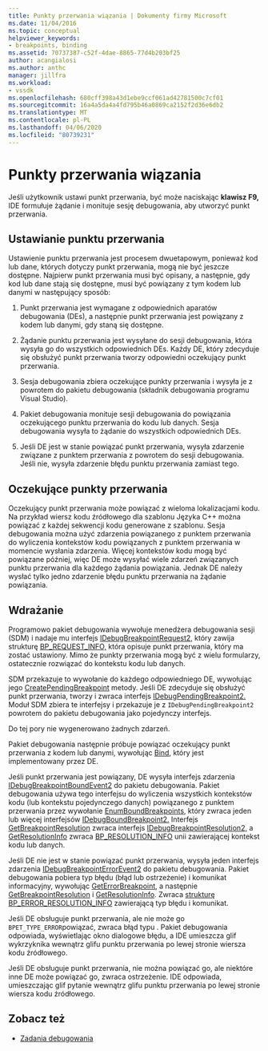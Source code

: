 ```yaml
---
title: Punkty przerwania wiązania | Dokumenty firmy Microsoft
ms.date: 11/04/2016
ms.topic: conceptual
helpviewer_keywords:
- breakpoints, binding
ms.assetid: 70737387-c52f-4dae-8865-77d4b203bf25
author: acangialosi
ms.author: anthc
manager: jillfra
ms.workload:
- vssdk
ms.openlocfilehash: 680cff398a43d1ebe9ccf061ad42781500c7cf01
ms.sourcegitcommit: 16a4a5da4a4fd795b46a0869ca2152f2d36e6db2
ms.translationtype: MT
ms.contentlocale: pl-PL
ms.lasthandoff: 04/06/2020
ms.locfileid: "80739231"
---
```

# <a name="bind-breakpoints"></a>Punkty przerwania wiązania
Jeśli użytkownik ustawi punkt przerwania, być może naciskając **klawisz F9,** IDE formułuje żądanie i monituje sesję debugowania, aby utworzyć punkt przerwania.

## <a name="set-a-breakpoint"></a>Ustawianie punktu przerwania
 Ustawienie punktu przerwania jest procesem dwuetapowym, ponieważ kod lub dane, których dotyczy punkt przerwania, mogą nie być jeszcze dostępne. Najpierw punkt przerwania musi być opisany, a następnie, gdy kod lub dane stają się dostępne, musi być powiązany z tym kodem lub danymi w następujący sposób:

1. Punkt przerwania jest wymagane z odpowiednich aparatów debugowania (DEs), a następnie punkt przerwania jest powiązany z kodem lub danymi, gdy staną się dostępne.

2. Żądanie punktu przerwania jest wysyłane do sesji debugowania, która wysyła go do wszystkich odpowiednich DEs. Każdy DE, który zdecyduje się obsłużyć punkt przerwania tworzy odpowiedni oczekujący punkt przerwania.

3. Sesja debugowania zbiera oczekujące punkty przerwania i wysyła je z powrotem do pakietu debugowania (składnik debugowania programu Visual Studio).

4. Pakiet debugowania monituje sesji debugowania do powiązania oczekującego punktu przerwania do kodu lub danych. Sesja debugowania wysyła to żądanie do wszystkich odpowiednich DEs.

5. Jeśli DE jest w stanie powiązać punkt przerwania, wysyła zdarzenie związane z punktem przerwania z powrotem do sesji debugowania. Jeśli nie, wysyła zdarzenie błędu punktu przerwania zamiast tego.

## <a name="pending-breakpoints"></a>Oczekujące punkty przerwania
 Oczekujący punkt przerwania może powiązać z wieloma lokalizacjami kodu. Na przykład wiersz kodu źródłowego dla szablonu Języka C++ można powiązać z każdej sekwencji kodu generowane z szablonu. Sesja debugowania można użyć zdarzenia powiązanego z punktem przerwania do wyliczenia kontekstów kodu powiązanych z punktem przerwania w momencie wysłania zdarzenia. Więcej kontekstów kodu mogą być powiązane później, więc DE może wysyłać wiele zdarzeń związanych punktu przerwania dla każdego żądania powiązania. Jednak DE należy wysłać tylko jedno zdarzenie błędu punktu przerwania na żądanie powiązania.

## <a name="implementation"></a>Wdrażanie
 Programowo pakiet debugowania wywołuje menedżera debugowania sesji (SDM) i nadaje mu interfejs [IDebugBreakpointRequest2,](../../extensibility/debugger/reference/idebugbreakpointrequest2.md) który zawija strukturę [BP_REQUEST_INFO,](../../extensibility/debugger/reference/bp-request-info.md) która opisuje punkt przerwania, który ma zostać ustawiony. Mimo że punkty przerwania mogą być z wielu formularzy, ostatecznie rozwiązać do kontekstu kodu lub danych.

 SDM przekazuje to wywołanie do każdego odpowiedniego DE, wywołując jego [CreatePendingBreakpoint](../../extensibility/debugger/reference/idebugengine2-creatependingbreakpoint.md) metody. Jeśli DE zdecyduje się obsłużyć punkt przerwania, tworzy i zwraca interfejs [IDebugPendingBreakpoint2.](../../extensibility/debugger/reference/idebugpendingbreakpoint2.md) Moduł SDM zbiera te interfejsy i przekazuje je z `IDebugPendingBreakpoint2` powrotem do pakietu debugowania jako pojedynczy interfejs.

 Do tej pory nie wygenerowano żadnych zdarzeń.

 Pakiet debugowania następnie próbuje powiązać oczekujący punkt przerwania z kodem lub danymi, wywołując [Bind](../../extensibility/debugger/reference/idebugpendingbreakpoint2-bind.md), który jest implementowany przez DE.

 Jeśli punkt przerwania jest powiązany, DE wysyła interfejs zdarzenia [IDebugBreakpointBoundEvent2](../../extensibility/debugger/reference/idebugbreakpointboundevent2.md) do pakietu debugowania. Pakiet debugowania używa tego interfejsu do wyliczenia wszystkich kontekstów kodu (lub kontekstu pojedynczego danych) powiązanego z punktem przerwania przez wywołanie [EnumBoundBreakpoints](../../extensibility/debugger/reference/idebugbreakpointboundevent2-enumboundbreakpoints.md), który zwraca jeden lub więcej interfejsów [IDebugBoundBreakpoint2.](../../extensibility/debugger/reference/idebugboundbreakpoint2.md) Interfejs [GetBreakpointResolution](../../extensibility/debugger/reference/idebugboundbreakpoint2-getbreakpointresolution.md) zwraca interfejs [IDebugBreakpointResolution2,](../../extensibility/debugger/reference/idebugbreakpointresolution2.md) a [GetResolutionInfo](../../extensibility/debugger/reference/idebugbreakpointresolution2-getresolutioninfo.md) zwraca [BP_RESOLUTION_INFO](../../extensibility/debugger/reference/bp-resolution-info.md) unii zawierającej kontekst kodu lub danych.

 Jeśli DE nie jest w stanie powiązać punkt przerwania, wysyła jeden interfejs zdarzenia [IDebugBreakpointErrorEvent2](../../extensibility/debugger/reference/idebugbreakpointerrorevent2.md) do pakietu debugowania. Pakiet debugowania pobiera typ błędu (błąd lub ostrzeżenie) i komunikat informacyjny, wywołując [GetErrorBreakpoint](../../extensibility/debugger/reference/idebugbreakpointerrorevent2-geterrorbreakpoint.md), a następnie [GetBreakpointResolution](../../extensibility/debugger/reference/idebugerrorbreakpoint2-getbreakpointresolution.md) i [GetResolutionInfo](../../extensibility/debugger/reference/idebugerrorbreakpointresolution2-getresolutioninfo.md). Zwraca [strukturę BP_ERROR_RESOLUTION_INFO](../../extensibility/debugger/reference/bp-error-resolution-info.md) zawierającą typ błędu i komunikat.

 Jeśli DE obsługuje punkt przerwania, ale nie może go `BPET_TYPE_ERROR`powiązać, zwraca błąd typu . Pakiet debugowania odpowiada, wyświetlając okno dialogowe błędu, a IDE umieszcza glif wykrzyknika wewnątrz glifu punktu przerwania po lewej stronie wiersza kodu źródłowego.

 Jeśli DE obsługuje punkt przerwania, nie można powiązać go, ale niektóre inne DE może powiązać go, zwraca ostrzeżenie. IDE odpowiada, umieszczając glif pytanie wewnątrz glifu punktu przerwania po lewej stronie wiersza kodu źródłowego.

## <a name="see-also"></a>Zobacz też
- [Zadania debugowania](../../extensibility/debugger/debugging-tasks.md)
